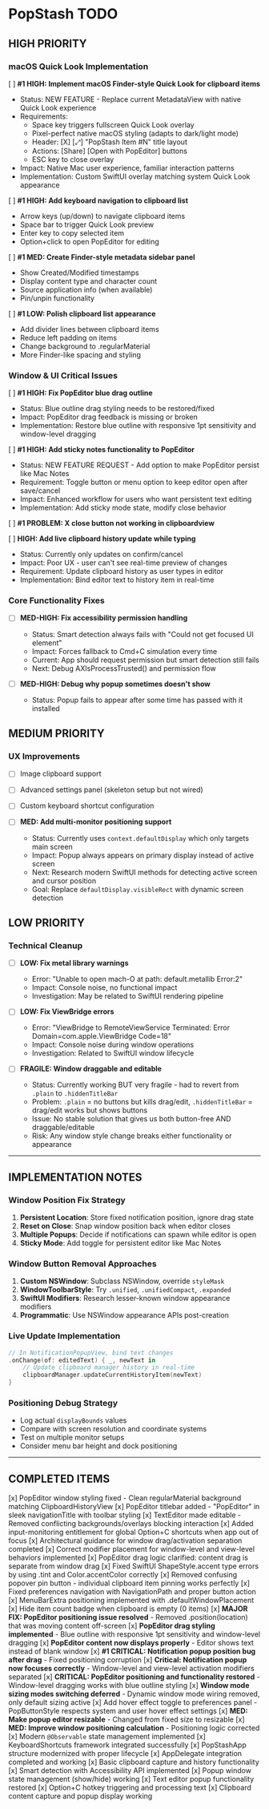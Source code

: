 # PopStash TODO

## HIGH PRIORITY

### macOS Quick Look Implementation

[ ] **#1 HIGH: Implement macOS Finder-style Quick Look for clipboard items**

- Status: NEW FEATURE - Replace current MetadataView with native Quick Look experience
- Requirements:
  - Space key triggers fullscreen Quick Look overlay
  - Pixel-perfect native macOS styling (adapts to dark/light mode)
  - Header: [X] [⤢] "PopStash Item #N" title layout
  - Actions: [Share] [Open with PopEditor] buttons
  - ESC key to close overlay
- Impact: Native Mac user experience, familiar interaction patterns
- Implementation: Custom SwiftUI overlay matching system Quick Look appearance

[ ] **#1 HIGH: Add keyboard navigation to clipboard list**

- Arrow keys (up/down) to navigate clipboard items
- Space bar to trigger Quick Look preview
- Enter key to copy selected item
- Option+click to open PopEditor for editing

[ ] **#1 MED: Create Finder-style metadata sidebar panel**

- Show Created/Modified timestamps
- Display content type and character count
- Source application info (when available)
- Pin/unpin functionality

[ ] **#1 LOW: Polish clipboard list appearance**

- Add divider lines between clipboard items
- Reduce left padding on items
- Change background to .regularMaterial
- More Finder-like spacing and styling

### Window & UI Critical Issues

[ ] **#1 HIGH: Fix PopEditor blue drag outline**

- Status: Blue outline drag styling needs to be restored/fixed
- Impact: PopEditor drag feedback is missing or broken
- Implementation: Restore blue outline with responsive 1pt sensitivity and window-level dragging

[ ] **#1 HIGH: Add sticky notes functionality to PopEditor**

- Status: NEW FEATURE REQUEST - Add option to make PopEditor persist like Mac Notes
- Requirement: Toggle button or menu option to keep editor open after save/cancel
- Impact: Enhanced workflow for users who want persistent text editing
- Implementation: Add sticky mode state, modify close behavior

[ ] **#1 PROBLEM: X close button not working in clipboardview**

[ ] **HIGH: Add live clipboard history update while typing**

- Status: Currently only updates on confirm/cancel
- Impact: Poor UX - user can't see real-time preview of changes
- Requirement: Update clipboard history as user types in editor
- Implementation: Bind editor text to history item in real-time

### Core Functionality Fixes

- [ ] **MED-HIGH: Fix accessibility permission handling**

  - Status: Smart detection always fails with "Could not get focused UI element"
  - Impact: Forces fallback to Cmd+C simulation every time
  - Current: App should request permission but smart detection still fails
  - Next: Debug AXIsProcessTrusted() and permission flow

- [ ] **MED-HIGH: Debug why popup sometimes doesn't show**
  - Status: Popup fails to appear after some time has passed with it installed

## MEDIUM PRIORITY

### UX Improvements

- [ ] Image clipboard support
- [ ] Advanced settings panel (skeleton setup but not wired)
- [ ] Custom keyboard shortcut configuration

- [ ] **MED: Add multi-monitor positioning support**
  - Status: Currently uses `context.defaultDisplay` which only targets main screen
  - Impact: Popup always appears on primary display instead of active screen
  - Next: Research modern SwiftUI methods for detecting active screen and cursor position
  - Goal: Replace `defaultDisplay.visibleRect` with dynamic screen detection

## LOW PRIORITY

### Technical Cleanup

- [ ] **LOW: Fix metal library warnings**

  - Error: "Unable to open mach-O at path: default.metallib Error:2"
  - Impact: Console noise, no functional impact
  - Investigation: May be related to SwiftUI rendering pipeline

- [ ] **LOW: Fix ViewBridge errors**
  - Error: "ViewBridge to RemoteViewService Terminated: Error Domain=com.apple.ViewBridge Code=18"
  - Impact: Console noise during window operations
  - Investigation: Related to SwiftUI window lifecycle

- [ ] **FRAGILE: Window draggable and editable**
  - Status: Currently working BUT very fragile - had to revert from `.plain` to `.hiddenTitleBar`
  - Problem: `.plain` = no buttons but kills drag/edit, `.hiddenTitleBar` = drag/edit works but shows buttons
  - Issue: No stable solution that gives us both button-free AND draggable/editable
  - Risk: Any window style change breaks either functionality or appearance

---

## IMPLEMENTATION NOTES

### Window Position Fix Strategy

1. **Persistent Location**: Store fixed notification position, ignore drag state
2. **Reset on Close**: Snap window position back when editor closes
3. **Multiple Popups**: Decide if notifications can spawn while editor is open
4. **Sticky Mode**: Add toggle for persistent editor like Mac Notes

### Window Button Removal Approaches

1. **Custom NSWindow**: Subclass NSWindow, override `styleMask`
2. **WindowToolbarStyle**: Try `.unified`, `.unifiedCompact`, `.expanded`
3. **SwiftUI Modifiers**: Research lesser-known window appearance modifiers
4. **Programmatic**: Use NSWindow appearance APIs post-creation

### Live Update Implementation

```swift
// In NotificationPopupView, bind text changes
.onChange(of: editedText) { _, newText in
    // Update clipboard manager history in real-time
    clipboardManager.updateCurrentHistoryItem(newText)
}
```

### Positioning Debug Strategy

- Log actual `displayBounds` values
- Compare with screen resolution and coordinate systems
- Test on multiple monitor setups
- Consider menu bar height and dock positioning

---

## COMPLETED ITEMS

[x] PopEditor window styling fixed - Clean regularMaterial background matching ClipboardHistoryView
[x] PopEditor titlebar added - "PopEditor" in sleek navigationTitle with toolbar styling
[x] TextEditor made editable - Removed conflicting backgrounds/overlays blocking interaction
[x] Added input-monitoring entitlement for global Option+C shortcuts when app out of focus
[x] Architectural guidance for window drag/activation separation completed
[x] Correct modifier placement for window-level and view-level behaviors implemented
[x] PopEditor drag logic clarified: content drag is separate from window drag
[x] Fixed SwiftUI ShapeStyle.accent type errors by using .tint and Color.accentColor correctly
[x] Removed confusing popover pin button - individual clipboard item pinning works perfectly
[x] Fixed preferences navigation with NavigationPath and proper button action
[x] MenuBarExtra positioning implemented with .defaultWindowPlacement
[x] Hide item count badge when clipboard is empty (0 items)
[x] **MAJOR FIX: PopEditor positioning issue resolved** - Removed .position(location) that was moving content off-screen
[x] **PopEditor drag styling implemented** - Blue outline with responsive 1pt sensitivity and window-level dragging
[x] **PopEditor content now displays properly** - Editor shows text instead of blank window
[x] **#1 CRITICAL: Notification popup position bug after drag** - Fixed positioning corruption
[x] **Critical: Notification popup now focuses correctly** - Window-level and view-level activation modifiers separated
[x] **CRITICAL: PopEditor positioning and functionality restored** - Window-level dragging works with blue outline styling
[x] **Window mode sizing modes switching deferred** - Dynamic window mode wiring removed, only default sizing active
[x] Add hover effect toggle to preferences panel - PopButtonStyle respects system and user hover effect settings
[x] **MED: Make popup editor resizable** - Changed from fixed size to resizable
[x] **MED: Improve window positioning calculation** - Positioning logic corrected
[x] Modern `@Observable` state management implemented
[x] KeyboardShortcuts framework integrated successfully
[x] PopStashApp structure modernized with proper lifecycle
[x] AppDelegate integration completed and working
[x] Basic clipboard capture and history functionality
[x] Smart detection with Accessibility API implemented
[x] Popup window state management (show/hide) working
[x] Text editor popup functionality restored
[x] Option+C hotkey triggering and processing text
[x] Clipboard content capture and popup display working
